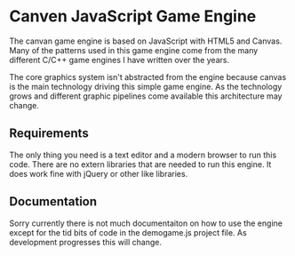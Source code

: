 ﻿# Canven JavaScript Game Engine

The canvan game engine is based on JavaScript with HTML5 and Canvas. Many of the patterns used in this game engine come from the many different C/C++ game engines I have written over the years.

The core graphics system isn't abstracted from the engine because canvas is the main technology driving this simple game engine.  As the technology grows and different graphic pipelines come available this architecture may change.

## Requirements

The only thing you need is a text editor and a modern browser to run this code.  There are no extern libraries that are needed to run this engine.  It does work fine with jQuery or other like libraries.

## Documentation

Sorry currently there is not much documentaiton on how to use the engine except for the tid bits of code in the demogame.js project file.  As development progresses this will change.